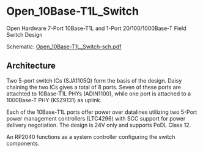 # Open_10Base-T1L_Switch
Open Hardware 7-Port 10Base-T1L and 1-Port 20/100/1000Base-T Field Switch Design

Schematic: [Open_10Base-T1L_Switch-sch.pdf](Open_10Base-T1L_Switch-sch.pdf)

## Architecture
Two 5-port switch ICs (SJA1105Q) form the basis of the design. Daisy chaining the two ICs gives a total of 8 ports.
Seven of these ports are attachted to 10Base-T1L PHYs (ADIN1100), while one port is attached to a 1000Base-T PHY (KSZ9131) as uplink. 

Each of the 10Base-T1L ports offer power over datalines utilizing two 5-Port power management controllers (LTC4296) with SCC support for power delivery negotiation. The design is 24V only and supports PoDL Class 12.

An RP2040 functions as a system controller configuring the switch components.

